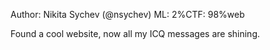 Author: Nikita Sychev (@nsychev)
ML: 2%CTF: 98%web

Found a cool website, now all my ICQ messages are shining.
